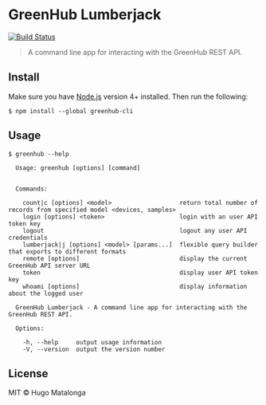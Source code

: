 # GreenHub Lumberjack

[![Build Status](https://travis-ci.org/hmatalonga/greenhub-lumberjack.svg?branch=master)](https://travis-ci.org/hmatalonga/greenhub-lumberjack)

> A command line app for interacting with the GreenHub REST API.

## Install

Make sure you have [Node.js](https://nodejs.org) version 4+ installed. Then run the following:

```
$ npm install --global greenhub-cli
```

## Usage

```
$ greenhub --help

  Usage: greenhub [options] [command]


  Commands:

    count|c [options] <model>                   return total number of records from specified model <devices, samples>
    login [options] <token>                     login with an user API token key
    logout                                      logout any user API credentials
    lumberjack|j [options] <model> [params...]  flexible query builder that exports to different formats
    remote [options]                            display the current GreenHub API server URL
    token                                       display user API token key
    whoami [options]                            display information about the logged user

  GreenHub Lumberjack - A command line app for interacting with the GreenHub REST API.

  Options:

    -h, --help     output usage information
    -V, --version  output the version number
```

## License
MIT © Hugo Matalonga
